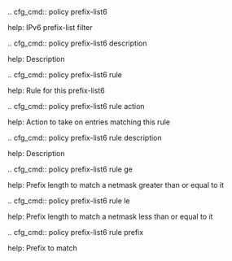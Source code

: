.. cfg_cmd:: policy prefix-list6 <tag>

help: IPv6 prefix-list filter

.. cfg_cmd:: policy prefix-list6 <tag> description

help: Description

.. cfg_cmd:: policy prefix-list6 <tag> rule <tag>

help: Rule for this prefix-list6

.. cfg_cmd:: policy prefix-list6 <tag> rule <tag> action

help: Action to take on entries matching this rule

.. cfg_cmd:: policy prefix-list6 <tag> rule <tag> description

help: Description

.. cfg_cmd:: policy prefix-list6 <tag> rule <tag> ge

help: Prefix length to match a netmask greater than or equal to it

.. cfg_cmd:: policy prefix-list6 <tag> rule <tag> le

help: Prefix length to match a netmask less than or equal to it

.. cfg_cmd:: policy prefix-list6 <tag> rule <tag> prefix

help: Prefix to match

